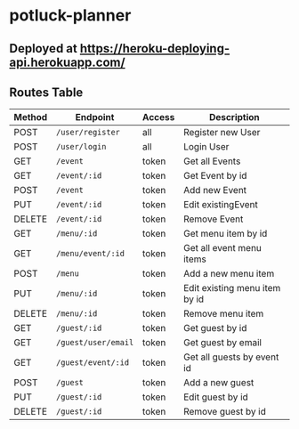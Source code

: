 # potluck-planner

## Deployed at https://heroku-deploying-api.herokuapp.com/

## Routes Table

| Method | Endpoint            | Access | Description                   |
| ------ | ------------------- | ------ | ----------------------------- |
| POST   | `/user/register`    | all    | Register new User             |
| POST   | `/user/login`       | all    | Login User                    |
| GET    | `/event`            | token  | Get all Events                |
| GET    | `/event/:id`        | token  | Get Event by id               |
| POST   | `/event`            | token  | Add new Event                 |
| PUT    | `/event/:id`        | token  | Edit existingEvent            |
| DELETE | `/event/:id`        | token  | Remove Event                  |
| GET    | `/menu/:id`         | token  | Get menu item by id           |
| GET    | `/menu/event/:id`   | token  | Get all event menu items      |
| POST   | `/menu`             | token  | Add a new menu item           |
| PUT    | `/menu/:id`         | token  | Edit existing menu item by id |
| DELETE | `/menu/:id`         | token  | Remove menu item              |
| GET    | `/guest/:id`        | token  | Get guest by id               |
| GET    | `/guest/user/email` | token  | Get guest by email            |
| GET    | `/guest/event/:id`  | token  | Get all guests by event id    |
| POST   | `/guest`            | token  | Add a new guest               |
| PUT    | `/guest/:id`        | token  | Edit guest by id              |
| DELETE | `/guest/:id`        | token  | Remove guest by id            |

